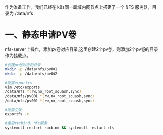 作为准备工作，我们已经在 k8s同一局域内网节点上搭建了一个 NFS 服务器，目录为 /data/nfs

# 一、静态申请PV卷

nfs-server上操作，添加pv卷对应目录,这里创建2个pv卷，则添加2个pv卷的目录作为挂载点。

```bash
#创建pv卷对应的目录
mkdir -p /data/nfs/pv001
mkdir -p /data/nfs/pv002

#配置exportrs
vim /etc/exports
/data/nfs *(rw,no_root_squash,sync)
/data/nfs/pv001 *(rw,no_root_squash,sync)
/data/nfs/pv002 *(rw,no_root_squash,sync)

#配置生效
exportfs -r

#重启rpcbind、nfs服务
systemctl restart rpcbind && systemctl restart nfs
```
